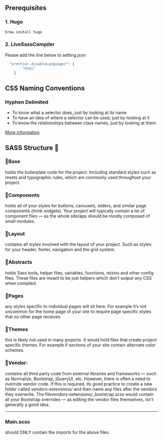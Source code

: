 ## Prerequisites

### 1. Hugo

```sh
brew install hugo
```

### 2. LiveSassCompiler

Please add the line below to setting.json

```sh
  "prettier.disableLanguages": [
        "html"
    ]
```

## CSS Naming Conventions

### Hyphen Delimited

- To know what a selector does, just by looking at its name
- To have an idea of where a selector can be used, just by looking at it
- To know the relationships between class names, just by looking at them

[More information](https://www.freecodecamp.org/news/css-naming-conventions-that-will-save-you-hours-of-debugging-35cea737d849/)

## SASS Structure 🕋

### 📁Base

holds the boilerplate code for the project. Including standard styles such as resets and typographic rules, which are commonly used throughout your project.

### 📁Components

holds all of your styles for buttons, carousels, sliders, and similar page components (think widgets). Your project will typically contain a lot of component files — as the whole site/app should be mostly composed of small modules.

### 📁Layout

contains all styles involved with the layout of your project. Such as styles for your header, footer, navigation and the grid system.

### 📁Abstracts

holds Sass tools, helper files, variables, functions, mixins and other config files. These files are meant to be just helpers which don’t output any CSS when compiled.

### 📁Pages

any styles specific to individual pages will sit here. For example it’s not uncommon for the home page of your site to require page specific styles that no other page receives.

### 📁Themes

this is likely not used in many projects. It would hold files that create project specific themes. For example if sections of your site contain alternate color schemes.

### 📁Vendor:

contains all third party code from external libraries and frameworks — such as Normalize, Bootstrap, jQueryUI, etc. However, there is often a need to override vendor code. If this is required, its good practice to create a new folder called vendors-extensions/ and then name any files after the vendors they overwrite. The filevendors-extensions/\_bootstrap.scss would contain all your Bootstrap overrides — as editing the vendor files themselves, isn’t generally a good idea.

---

### Main.scss

should ONLY contain the imports for the above files.
